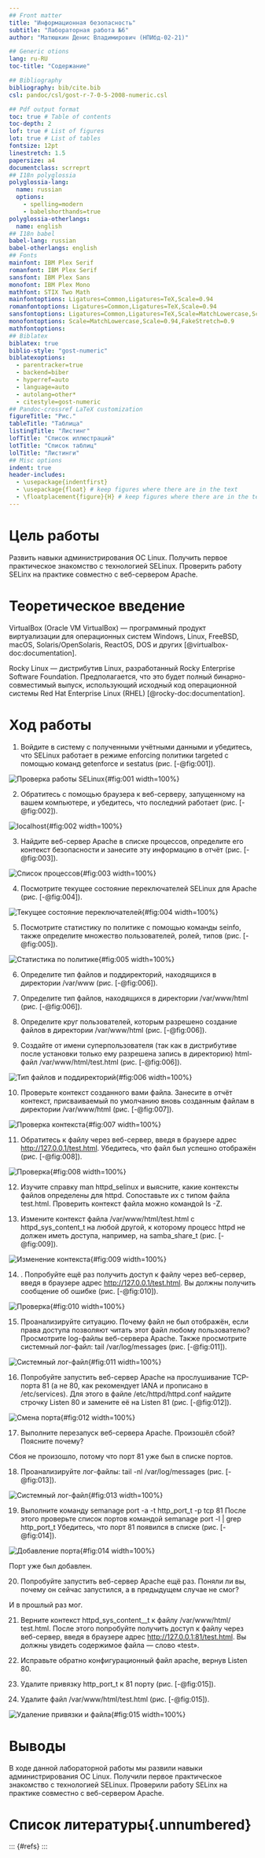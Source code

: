 ```yaml
---
## Front matter
title: "Информационная безопасность"
subtitle: "Лабораторная работа №6"
author: "Матюшкин Денис Владимирович (НПИбд-02-21)"

## Generic otions
lang: ru-RU
toc-title: "Содержание"

## Bibliography
bibliography: bib/cite.bib
csl: pandoc/csl/gost-r-7-0-5-2008-numeric.csl

## Pdf output format
toc: true # Table of contents
toc-depth: 2
lof: true # List of figures
lot: true # List of tables
fontsize: 12pt
linestretch: 1.5
papersize: a4
documentclass: scrreprt
## I18n polyglossia
polyglossia-lang:
  name: russian
  options:
	- spelling=modern
	- babelshorthands=true
polyglossia-otherlangs:
  name: english
## I18n babel
babel-lang: russian
babel-otherlangs: english
## Fonts
mainfont: IBM Plex Serif
romanfont: IBM Plex Serif
sansfont: IBM Plex Sans
monofont: IBM Plex Mono
mathfont: STIX Two Math
mainfontoptions: Ligatures=Common,Ligatures=TeX,Scale=0.94
romanfontoptions: Ligatures=Common,Ligatures=TeX,Scale=0.94
sansfontoptions: Ligatures=Common,Ligatures=TeX,Scale=MatchLowercase,Scale=0.94
monofontoptions: Scale=MatchLowercase,Scale=0.94,FakeStretch=0.9
mathfontoptions:
## Biblatex
biblatex: true
biblio-style: "gost-numeric"
biblatexoptions:
  - parentracker=true
  - backend=biber
  - hyperref=auto
  - language=auto
  - autolang=other*
  - citestyle=gost-numeric
## Pandoc-crossref LaTeX customization
figureTitle: "Рис."
tableTitle: "Таблица"
listingTitle: "Листинг"
lofTitle: "Список иллюстраций"
lotTitle: "Список таблиц"
lolTitle: "Листинги"
## Misc options
indent: true
header-includes:
  - \usepackage{indentfirst}
  - \usepackage{float} # keep figures where there are in the text
  - \floatplacement{figure}{H} # keep figures where there are in the text
---
```


# Цель работы

Развить навыки администрирования ОС Linux. Получить первое практическое знакомство с технологией SELinux. Проверить работу SELinx на практике совместно с веб-сервером Apache.

# Теоретическое введение

VirtualBox (Oracle VM VirtualBox) — программный продукт виртуализации для операционных систем Windows, Linux, FreeBSD, macOS, Solaris/OpenSolaris, ReactOS, DOS и других [@virtualbox-doc:documentation].

Rocky Linux — дистрибутив Linux, разработанный Rocky Enterprise Software Foundation. Предполагается, что это будет полный бинарно-совместимый выпуск, использующий исходный код операционной системы Red Hat Enterprise Linux (RHEL) [@rocky-doc:documentation].

# Ход работы

1. Войдите в систему с полученными учётными данными и убедитесь, что
SELinux работает в режиме enforcing политики targeted с помощью команд getenforce и sestatus (рис. [-@fig:001]).

![Проверка работы SELinux](image/1.png){#fig:001 width=100%}

2. Обратитесь с помощью браузера к веб-серверу, запущенному на вашем
компьютере, и убедитесь, что последний работает (рис. [-@fig:002]).

![localhost](image/2.png){#fig:002 width=100%}

3. Найдите веб-сервер Apache в списке процессов, определите его контекст
безопасности и занесите эту информацию в отчёт (рис. [-@fig:003]).

![Список процессов](image/3.png){#fig:003 width=100%}

4. Посмотрите текущее состояние переключателей SELinux для Apache (рис. [-@fig:004]).

![Текущее состояние переключателей ](image/4.png){#fig:004 width=100%}

5. Посмотрите статистику по политике с помощью команды seinfo, также
определите множество пользователей, ролей, типов (рис. [-@fig:005]).

![Статистика по политике ](image/5.png){#fig:005 width=100%}

6. Определите тип файлов и поддиректорий, находящихся в директории
/var/www (рис. [-@fig:006]).

7. Определите тип файлов, находящихся в директории /var/www/html (рис. [-@fig:006]).

8. Определите круг пользователей, которым разрешено создание файлов в
директории /var/www/html (рис. [-@fig:006]).

9. Создайте от имени суперпользователя (так как в дистрибутиве после установки только ему разрешена запись в директорию) html-файл
/var/www/html/test.html (рис. [-@fig:006]).

![Тип файлов и поддиректорий](image/6.png){#fig:006 width=100%}

10. Проверьте контекст созданного вами файла. Занесите в отчёт контекст,
присваиваемый по умолчанию вновь созданным файлам в директории
/var/www/html (рис. [-@fig:007]).

![Проверка контекста](image/7.png){#fig:007 width=100%}

11. Обратитесь к файлу через веб-сервер, введя в браузере адрес
http://127.0.0.1/test.html. Убедитесь, что файл был успешно отображён (рис. [-@fig:008]).

![Проверка](image/8.png){#fig:008 width=100%}

12. Изучите справку man httpd_selinux и выясните, какие контексты файлов определены для httpd. Сопоставьте их с типом файла
test.html. Проверить контекст файла можно командой ls -Z.

13. Измените контекст файла /var/www/html/test.html с
httpd_sys_content_t на любой другой, к которому процесс httpd не
должен иметь доступа, например, на samba_share_t (рис. [-@fig:009]).

![Изменение контекста](image/9.png){#fig:009 width=100%}

14. . Попробуйте ещё раз получить доступ к файлу через веб-сервер, введя в
браузере адрес http://127.0.0.1/test.html. Вы должны получить
сообщение об ошибке (рис. [-@fig:010]).

![Проверка](image/10.png){#fig:010 width=100%}

15. Проанализируйте ситуацию. Почему файл не был отображён, если права
доступа позволяют читать этот файл любому пользователю?
Просмотрите log-файлы веб-сервера Apache. Также просмотрите системный лог-файл:
tail /var/log/messages (рис. [-@fig:011]).

![Системный лог-файл](image/11.png){#fig:011 width=100%}

16. Попробуйте запустить веб-сервер Apache на прослушивание ТСР-порта
81 (а не 80, как рекомендует IANA и прописано в /etc/services). Для
этого в файле /etc/httpd/httpd.conf найдите строчку Listen 80 и
замените её на Listen 81 (рис. [-@fig:012]).

![Смена порта](image/12.png){#fig:012 width=100%}

17. Выполните перезапуск веб-сервера Apache. Произошёл сбой? Поясните
почему?

Сбоя не произошло, потому что порт 81 уже был в списке портов.

18. Проанализируйте лог-файлы:
tail -nl /var/log/messages (рис. [-@fig:013]).

![Системный лог-файл](image/13.png){#fig:013 width=100%}

19. Выполните команду
semanage port -a -t http_port_t -р tcp 81
После этого проверьте список портов командой
semanage port -l | grep http_port_t
Убедитесь, что порт 81 появился в списке (рис. [-@fig:014]).

![Добавление порта](image/14.png){#fig:014 width=100%}

Порт уже был добавлен.

20. Попробуйте запустить веб-сервер Apache ещё раз. Поняли ли вы, почему
он сейчас запустился, а в предыдущем случае не смог?

И в прошлый раз мог.

21. Верните контекст httpd_sys_cоntent__t к файлу /var/www/html/ test.html. После этого попробуйте получить доступ к файлу через веб-сервер, введя в браузере адрес http://127.0.0.1:81/test.html.
Вы должны увидеть содержимое файла — слово «test».

22. Исправьте обратно конфигурационный файл apache, вернув Listen 80.

23. Удалите привязку http_port_t к 81 порту (рис. [-@fig:015]).

24. Удалите файл /var/www/html/test.html (рис. [-@fig:015]).

![Удаление привязки и файла](image/15.png){#fig:015 width=100%}

# Выводы

В ходе данной лабораторной работы мы развили навыки администрирования ОС Linux. Получили первое практическое знакомство с технологией SELinux. Проверили работу SELinx на практике совместно с веб-сервером Apache.

# Список литературы{.unnumbered}

::: {#refs}
:::
